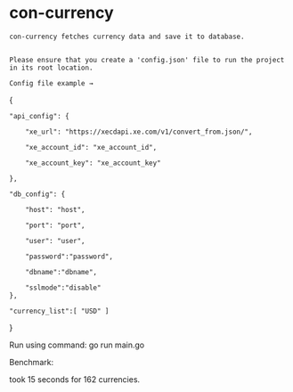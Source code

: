 # con-currency
    con-currency fetches currency data and save it to database.
    

    Please ensure that you create a 'config.json' file to run the project in its root location.
    
    Config file example →

{

    "api_config": {
    
        "xe_url": "https://xecdapi.xe.com/v1/convert_from.json/",
        
        "xe_account_id": "xe_account_id",
        
        "xe_account_key": "xe_account_key"
        
    },
    
    "db_config": {
    
        "host": "host",
        
        "port": "port",
        
        "user": "user",    
        
        "password":"password", 
        
        "dbname":"dbname", 
        
        "sslmode":"disable"
    }, 
    
    "currency_list":[ "USD" ] 
}

  Run using command: go run main.go

  Benchmark: 
  
took 15 seconds for 162 currencies.
